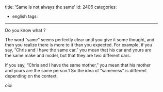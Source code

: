 title: 'Same is not always the same'
id: 2406
categories:
  - english
tags:
---

Do you know what ?

The word “same” seems perfectly clear until you give it some thought, and then you realize there is more to it than you expected. For example, if you say, “Chris and I have the same car,” you mean that his car and yours are the same make and model, but that they are two diﬀerent cars.

If you say, “Chris and I have the same mother,” you mean that his mother and yours are the same person.1 So the idea of “sameness” is diﬀerent depending on the context. 

oioi